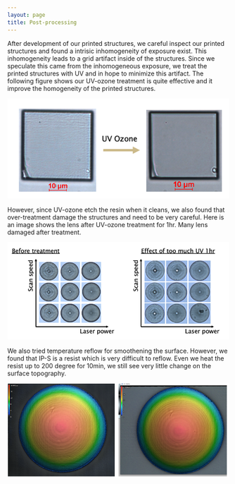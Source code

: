 ```yaml
---
layout: page
title: Post-processing
---
```


After development of our printed structures, we careful inspect our printed structures and found a intrisic inhomogeneity of exposure exist. This inhomogeneity leads to a grid artifact inside of the structures. Since we speculate this came from the inhomogeneous exposure, we treat the printed structures with UV and in hope to minimize this artifact. The following figure shows our UV-ozone treatment is quite effective and it improve the homogeneity of the printed structures.

![](/assets/img/UV.png)

However, since UV-ozone etch the resin when it cleans, we also found that over-treatment damage the structures and need to be very careful. Here is an image shows the lens after UV-ozone treatment for 1hr. Many lens damaged after treatment.

![](/assets/img/overUV.png)

We also tried temperature reflow for smoothening the surface. However, we found that IP-S is a resist which is very difficult to reflow. Even we heat the resist up to 200 degree for 10min, we still see very little change on the surface topography.

![](/assets/img/heat.png)
